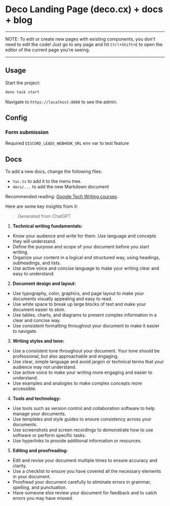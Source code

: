 # Deco Landing Page (deco.cx) + docs + blog

---

NOTE: To edit or create new pages with existing components, you don't need to
edit the code! Just go to any page and hit `Ctrl+Shift+E` to open the editor of
the current page you're seeing.

---

## Usage

Start the project:

```sh
deno task start
```

Navigate to `https://localhost:8000` to see the admin.

## Config

### Form submission

Required `DISCORD_LEADS_WEBHOOK_URL` env var to test feature

## Docs

To add a new docs, change the following files:

- `toc.ts` to add it to the menu tree.
- `decs/...` to add the new Markdown document

Recommended reading: [Google Tech Writing courses](https://developers.google.com/tech-writing).

Here are some key insights from it:

> Generated from ChatGPT

1.  **Technical writing fundamentals:**

-   Know your audience and write for them. Use language and concepts they will understand.
-   Define the purpose and scope of your document before you start writing.
-   Organize your content in a logical and structured way, using headings, subheadings, and lists.
-   Use active voice and concise language to make your writing clear and easy to understand.

2.  **Document design and layout:**

-   Use typography, color, graphics, and page layout to make your documents visually appealing and easy to read.
-   Use white space to break up large blocks of text and make your document easier to skim.
-   Use tables, charts, and diagrams to present complex information in a clear and concise way.
-   Use consistent formatting throughout your document to make it easier to navigate.

3.  **Writing styles and tone:**

-   Use a consistent tone throughout your document. Your tone should be professional, but also approachable and engaging.
-   Use clear, simple language and avoid jargon or technical terms that your audience may not understand.
-   Use active voice to make your writing more engaging and easier to understand.
-   Use examples and analogies to make complex concepts more accessible.

4.  **Tools and technology:**

-   Use tools such as version control and collaboration software to help manage your documents.
-   Use templates and style guides to ensure consistency across your documents.
-   Use screenshots and screen recordings to demonstrate how to use software or perform specific tasks.
-   Use hyperlinks to provide additional information or resources.

5.  **Editing and proofreading:**

-   Edit and revise your document multiple times to ensure accuracy and clarity.
-   Use a checklist to ensure you have covered all the necessary elements in your document.
-   Proofread your document carefully to eliminate errors in grammar, spelling, and punctuation.
-   Have someone else review your document for feedback and to catch errors you may have missed.
